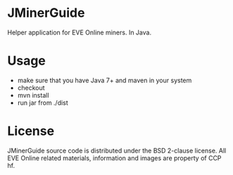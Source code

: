 # JMinerGuide

Helper application for EVE Online miners. In Java.

# Usage

* make sure that you have Java 7+ and maven in your system
* checkout
* mvn install
* run jar from ./dist

# License

JMinerGuide source code is distributed under the BSD 2-clause license.
All EVE Online related materials, information and images are property of CCP hf.

